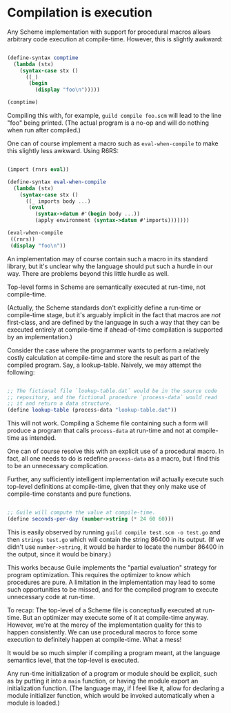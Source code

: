 # Compilation is execution

Any Scheme implementation with support for procedural macros allows
arbitrary code execution at compile-time.  However, this is slightly
awkward:

```scheme

(define-syntax comptime
  (lambda (stx)
    (syntax-case stx ()
      ((_)
       (begin
         (display "foo\n")))))

(comptime)

```

Compiling this with, for example, `guild compile foo.scm` will lead to
the line "foo" being printed.  (The actual program is a no-op and will
do nothing when run after compiled.)

One can of course implement a macro such as `eval-when-compile` to
make this slightly less awkward.  Using R6RS:

```scheme

(import (rnrs eval))

(define-syntax eval-when-compile
  (lambda (stx)
    (syntax-case stx ()
      ((_ imports body ...)
       (eval
         (syntax->datum #'(begin body ...))
         (apply environment (syntax->datum #'imports)))))))

(eval-when-compile
 ((rnrs))
 (display "foo\n"))

```

An implementation may of course contain such a macro in its standard
library, but it's unclear why the language should put such a hurdle in
our way.  There are problems beyond this little hurdle as well.

Top-level forms in Scheme are semantically executed at run-time, not
compile-time.

(Actually, the Scheme standards don't explicitly define a run-time or
compile-time stage, but it's arguably implicit in the fact that macros
are *not* first-class, and are defined by the language in such a way
that they can be executed entirely at compile-time if ahead-of-time
compilation is supported by an implementation.)

Consider the case where the programmer wants to perform a relatively
costly calculation at compile-time and store the result as part of the
compiled program.  Say, a lookup-table.  Naively, we may attempt the
following:

```scheme

;; The fictional file `lookup-table.dat` would be in the source code
;; repository, and the fictional procedure `process-data` would read
;; it and return a data structure.
(define lookup-table (process-data "lookup-table.dat"))

```

This will not work.  Compiling a Scheme file containing such a form
will produce a program that calls `process-data` at run-time and not
at compile-time as intended.

One can of course resolve this with an explicit use of a procedural
macro.  In fact, all one needs to do is redefine `process-data` as a
macro, but I find this to be an unnecessary complication.

Further, any sufficiently intelligent implementation *will* actually
execute such top-level definitions at compile-time, given that they
only make use of compile-time constants and pure functions.

```scheme

;; Guile will compute the value at compile-time.
(define seconds-per-day (number->string (* 24 60 60)))

```

This is easily observed by running `guild compile test.scm -o test.go`
and then `strings test.go` which will contain the string 86400 in its
output.  (If we didn't use `number->string`, it would be harder to
locate the number 86400 in the output, since it would be binary.)

This works because Guile implements the "partial evaluation" strategy
for program optimization.  This requires the optimizer to know which
procedures are pure.  A limitation in the implementation may lead to
some such opportunities to be missed, and for the compiled program to
execute unnecessary code at run-time.

To recap: The top-level of a Scheme file is conceptually executed at
run-time.  But an optimizer may execute some of it at compile-time
anyway.  However, we're at the mercy of the implementation quality for
this to happen consistently.  We can use procedural macros to force
some execution to definitely happen at compile-time.  What a mess!

It would be so much simpler if compiling a program meant, at the
language semantics level, that the top-level is executed.

Any run-time initialization of a program or module should be explicit,
such as by putting it into a `main` function, or having the module
export an initialization function.  (The language may, if I feel like
it, allow for declaring a module initializer function, which would be
invoked automatically when a module is loaded.)
